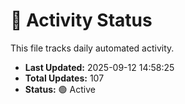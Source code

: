# 🤖 Activity Status

This file tracks daily automated activity.

- **Last Updated:** 2025-09-12 14:58:25
- **Total Updates:** 107
- **Status:** 🟢 Active

